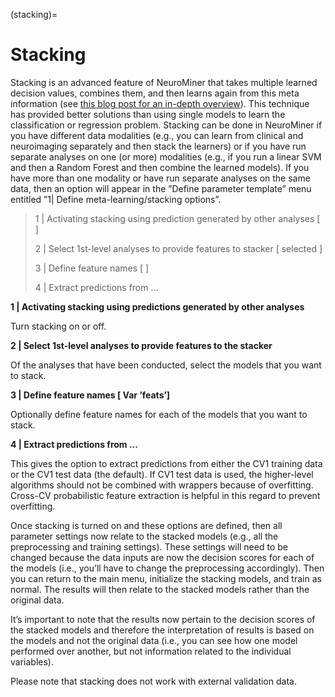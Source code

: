 (stacking)=
# Stacking

Stacking is an advanced feature of NeuroMiner that takes multiple learned decision values, combines them, and then learns again from this meta information (see [this blog post for an in-depth overview](https://machinelearningmastery.com/essence-of-stacking-ensembles-for-machine-learning/)). This technique has provided better solutions than using single models to learn the classification or regression problem. Stacking can be done in NeuroMiner if you have different data modalities (e.g., you can learn from clinical and neuroimaging separately and then stack the learners) or if you have run separate analyses on one (or more) modalities (e.g., if you run a linear SVM and then a Random Forest and then combine the learned models).
If you have more than one modality or have run separate analyses on the same data, then an option will appear in the ”Define parameter template” menu entitled ”1| Define meta-learning/stacking options”.

> 1 | Activating stacking using prediction generated by other analyses [ ]
>
> 2 | Select 1st-level analyses to provide features to stacker [ selected ]
>
> 3 | Define feature names [ ]
>
> 4 | Extract predictions from ...

**1 | Activating stacking using predictions generated by other analyses**

Turn stacking on or off.

**2 | Select 1st-level analyses to provide features to the stacker**

Of the analyses that have been conducted, select the models that you want to stack.

**3 | Define feature names [ Var ’feats’]**

Optionally define feature names for each of the models that you want to stack.

**4 | Extract predictions from ...**

This gives the option to extract predictions from either the CV1 training data or the CV1 test data (the default). If CV1 test data is used, the higher-level algorithms should not be combined with wrappers because of overfitting. Cross-CV probabilistic feature extraction is helpful in this regard to prevent overfitting.

Once stacking is turned on and these options are defined, then all parameter settings now relate to the stacked models (e.g., all the preprocessing and training settings). These settings will need to be changed because the data inputs are now the decision scores for each of the models (i.e., you’ll have to change the preprocessing accordingly). Then you can return to the main menu, initialize the stacking models, and train as normal. The results will then relate to the stacked models rather than the original data.

It’s important to note that the results now pertain to the decision scores of the stacked models and therefore the interpretation of results is based on the models and not the original data (i.e., you can see how one model performed over another, but not information related to the individual variables).

Please note that stacking does not work with external validation data.
